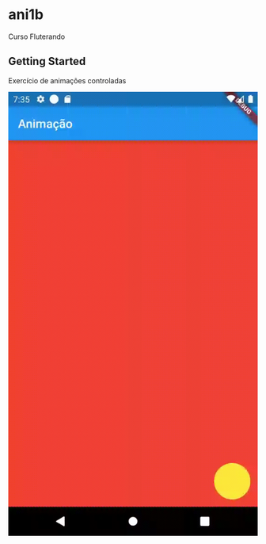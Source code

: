 # ani1b

Curso Fluterando

## Getting Started

Exercício de animações controladas

![caption](https://github.com/ccastroelo/fluterando_ani1b/blob/main/ani1b.gif)
